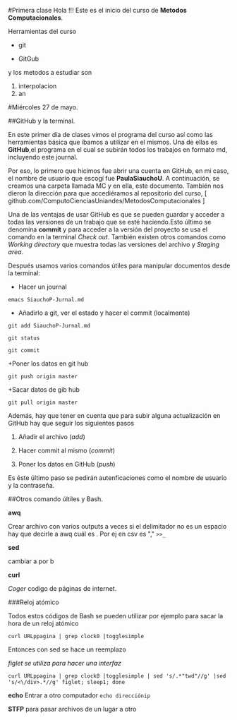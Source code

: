 #Primera clase 
Hola !!! Este es el inicio del curso de **Metodos Computacionales**.

Herramientas del curso

+ git

+ GitGub

y los metodos a estudiar son 

1. interpolacion
2. an 

#Miércoles 27 de mayo.

##GitHub y la terminal.

En este primer día de clases vimos el programa del curso así como las herramientas básica que íbamos a utilizar en el mismos.
Una de ellas es **GitHub**,el programa en el cual se subirán todos los trabajos en formato md, incluyendo este journal. 

Por eso, lo primero que hicimos fue abrir una cuenta en GitHub, en mi caso, el nombre de usuario que escogí fue **PaulaSiauchoU**. A continuación, se creamos una carpeta llamada MC y en ella, este documento. También nos dieron la dirección para que accediéramos al repositorio del curso, [ github.com/ComputoCienciasUniandes/MetodosComputacionales ]

Una de las ventajas de usar GitHub es que se pueden guardar y acceder a todas las versiones de un trabajo que se esté haciendo.Esto último se denomina **commit** y para acceder a la versión del proyecto se usa el comando en la terminal *Check out*. También existen otros comandos como *Working directory* que muestra todas las versiones del archivo y *Staging area*.

Después usamos varios comandos útiles para manipular documentos desde la terminal:

+ Hacer un journal

`emacs SiauchoP-Jurnal.md`

+ Añadirlo a git, ver el estado y hacer el commit (localmente)

`git add SiauchoP-Jurnal.md`

`git status`

`git commit`

+Poner los datos en git hub

`git push origin master`

+Sacar datos de gib hub

`git pull origin master`

Además, hay que tener en cuenta que para subir alguna actualización en GitHub hay que seguir los siguientes pasos
1. Añadir el archivo (*add*)

2. Hacer commit al mismo (*commit*)

3. Poner los datos en GitHub (*push*)

Es éste último paso se pedirán autenficaciones como el nombre de usuario y la contraseña. 

##Otros comando últiles y Bash.

**awq**

Crear archivo con varios outputs
 a veces si el delimitador no es un espacio hay que decirle a awq cuál es . Por ej en csv es ","
`>>_` 

**sed**

cambiar a por b 

**curl** 

*Coger* codigo de páginas de internet.

###Reloj atómico

Todos estos códigos de Bash se pueden utilizar por ejemplo para sacar la hora de un reloj atómico

`curl URLppagina | grep clock0 |togglesimple`

Entonces con sed se hace un reemplazo

*figlet se utiliza para hacer una interfaz*

`curl URLppagina | grep clock0 |togglesimple | sed 's/.*"twd"//g' |sed 's/<\/div>.*//g' figlet; sleep1; done`

**echo**
Entrar a otro computador
`echo direcciónip`

**STFP**
para pasar archivos de un lugar a otro

